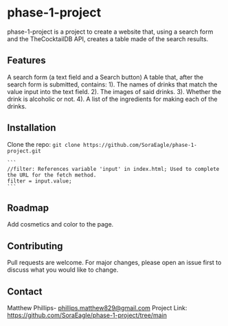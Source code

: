 <!-- Name -->
# phase-1-project

<!-- ## Description -->
phase-1-project is a project to create a website that, using a search form and the TheCocktailDB API,
creates a table made of the search results.

## Features
A search form (a text field and a Search button)
A table that, after the search form is submitted, contains:
    1). The names of drinks that match the value input into the text field.
    2). The images of said drinks.
    3). Whether the drink is alcoholic or not.
    4). A list of the ingredients for making each of the drinks.


<!-- ## Visuals -->

<!--  -->


## Installation
Clone the repo:
    ```
    git clone https://github.com/SoraEagle/phase-1-project.git
    ```


<!-- ## Usage -->

    ```
    //filter: References variable 'input' in index.html; Used to complete the URL for the fetch method.
    filter = input.value;
    ```


## Roadmap
Add cosmetics and color to the page.


## Contributing
Pull requests are welcome. For major changes, please open an issue first to discuss what you would like to change.


## Contact
Matthew Phillips- phillips.matthew829@gmail.com
Project Link: https://github.com/SoraEagle/phase-1-project/tree/main